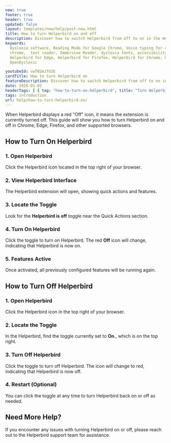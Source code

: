 ```yaml
---
new: true
footer: true
header: true
updated: false
layout: templates/new/help/post-new.html
title: How to turn Helperbird on and off
description: Discover how to switch Helperbird from off to on in the Helperbird extension.
keywords:
  Dyslexia software, Reading Mode for Google Chrome, Voice typing for chrome, Text to speech for
  chrome,  text reader, Immersive Reader, dyslexia fonts, accessibility software, dyslexia software,
  Helperbird for Edge, Helperbird for Firefox, Helperbird for Chrome, Opendyslexic for Chrome,
  OpenDyslexic

youtubeId: vwT8SAJfU3E
cardTitle: How to turn Helperbird on
featureDescription: Discover how to switch Helperbird from off to on in the Helperbird extension.
date: 2016-01-02
headerTags: [ { tag: "how-to-turn-on-helperbird", title: "Turn Helperbird On" },{ tag: "how-to-turn-off-helperbird", title: "Turn Helperbird Off"  }]  
tags: introduction
url: help/how-to-turn-helperbird-on/
---
```





When Helperbird displays a red "Off" icon, it means the extension is currently turned off. This guide will show you how to turn Helperbird on and off in Chrome, Edge, Firefox, and other supported browsers.

## How to Turn On Helperbird

### 1. Open Helperbird

Click the Helperbird icon located in the top right of your browser.

### 2. View Helperbird Interface

The Helperbird extension will open, showing quick actions and features.

### 3. Locate the Toggle

Look for the **Helperbird is off** toggle near the Quick Actions section.

### 4. Turn On Helperbird
Click the toggle to turn on Helperbird. The red **Off** icon will change, indicating that Helperbird is now on.

### 5. Features Active

Once activated, all previously configured features will be running again.




## How to Turn Off Helperbird

### 1. Open Helperbird

Click the Helperbird icon in the top right of your browser.

### 2. Locate the Toggle

In the Helperbird, find the toggle currently set to **On.**, which is on the top right.

### 3. Turn Off Helperbird

Click the toggle to turn off Helperbird. The icon will change to red, indicating that Helperbird is now off.

### 4. Restart (Optional)

You can click the toggle at any time to turn Helperbird back on or off as needed.

## Need More Help?
If you encounter any issues with turning Helperbird on or off, please reach out to the Helperbird support team for assistance.